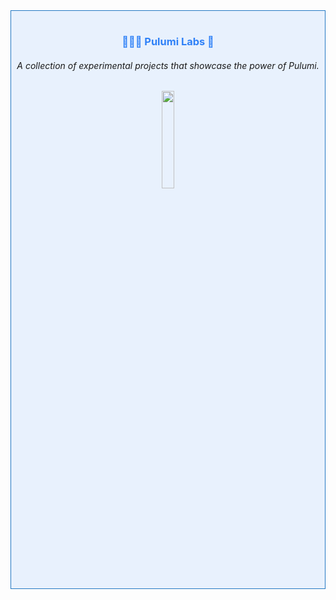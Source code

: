 <div align="center" style="border: 1px solid #2479c3; padding: 1rem 0 1rem 0; background-color:rgba(56, 139, 253, 0.1);"> 
    <h3 style="color:rgb(47, 129, 247);" > 👨🏻‍💻 Pulumi Labs 🔬 </h3>
    <h6> A collection of experimental projects that showcase the power of Pulumi. </h6>
    <picture>
        <img style="width:20%;" src="https://get.pulumi.com/new/button.svg" width="100">
    </picture>
</div>

